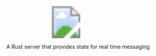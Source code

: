 <svg width="312" height="85">
  <image xlink:href="./docs/logo.svg" src="./docs/logo.png" width="312" height="85" />
</svg>

A Rust server that provides state for real time messaging
